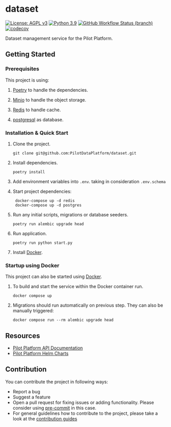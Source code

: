 # dataset

[![License: AGPL v3](https://img.shields.io/badge/License-AGPL_v3-blue.svg?style=for-the-badge)](https://www.gnu.org/licenses/agpl-3.0)
[![Python 3.9](https://img.shields.io/badge/python-3.9-brightgreen?style=for-the-badge)](https://www.python.org/)
[![GitHub Workflow Status (branch)](https://img.shields.io/github/workflow/status/pilotdataplatform/dataset/ci/main?style=for-the-badge)](https://github.com/PilotDataPlatform/dataset/actions/workflows/ci.yml)
[![codecov](https://img.shields.io/codecov/c/github/PilotDataPlatform/dataset?style=for-the-badge)](https://codecov.io/gh/PilotDataPlatform/dataset)

Dataset management service for the Pilot Platform.

## Getting Started

### Prerequisites

This project is using:
1. [Poetry](https://python-poetry.org/docs/#installation) to handle the dependencies.

2. [Minio](https://min.io/) to handle the object storage.

3. [Redis](https://redis.io/) to handle cache.

4. [postgresql](https://www.postgresql.org/) as database.


### Installation & Quick Start

1. Clone the project.

       git clone git@github.com:PilotDataPlatform/dataset.git

2. Install dependencies.

       poetry install

4. Add environment variables into `.env`. taking in consideration `.env.schema`


5. Start project dependencies:

        docker-compose up -d redis
        docker-compose up -d postgres


6. Run any initial scripts, migrations or database seeders.

       poetry run alembic upgrade head

7. Run application.

       poetry run python start.py


8. Install [Docker](https://www.docker.com/get-started/).


### Startup using Docker

This project can also be started using [Docker](https://www.docker.com/get-started/).

1. To build and start the service within the Docker container run.

       docker compose up

2. Migrations should run automatically on previous step. They can also be manually triggered:

       docker compose run --rm alembic upgrade head

## Resources

* [Pilot Platform API Documentation](https://pilotdataplatform.github.io/api-docs/#tag/V1-DATASET)
* [Pilot Platform Helm Charts](https://github.com/PilotDataPlatform/helm-charts/)

## Contribution

You can contribute the project in following ways:

* Report a bug
* Suggest a feature
* Open a pull request for fixing issues or adding functionality. Please consider
  using [pre-commit](https://pre-commit.com) in this case.
* For general guidelines how to contribute to the project, please take a look at the [contribution guides](CONTRIBUTING.md)
